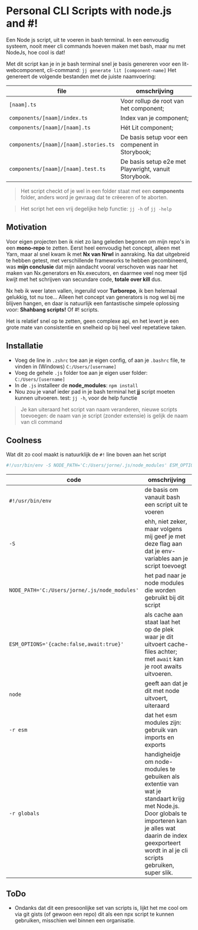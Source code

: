 # Personal CLI Scripts with node.js and #!

Een Node js script, uit te voeren in bash terminal. In een eenvoudig systeem, nooit meer cli commands hoeven maken met bash, maar nu met NodeJs, hoe cool is dat!

Met dit script kan je in je bash terminal snel je basis genereren voor een lit-webcomponent, cli-command: `jj generate lit [component-name]`
Het genereert de volgende bestanden met de juiste naamvoering:

file | omschrijving
---|---
`[naam].ts` | Voor rollup de root van het component;
`components/[naam]/index.ts` | Index van je component;
`components/[naam]/[naam].ts` | Hét Lit component;
`components/[naam]/[naam].stories.ts` | De basis setup voor een compenent in Storybook;
`components/[naam]/[naam].test.ts` | De basis setup e2e met Playwright, vanuit Storybook.

> Het script checkt of je wel in een folder staat met een **components** folder, anders word je gevraag dat te crëeeren of te aborten.

> Het script het een vrij degelijke help functie: `jj -h` of `jj -help`

## Motivation

Voor eigen projecten ben ik niet zo lang geleden begonen om mijn repo's in een **mono-repo** te zetten. Eerst heel eenvoudig het concept, alleen met Yarn, maar al snel kwam ik met **Nx van Nrwl** in aanraking. Na dat uitgebreid te hebben getest, met verschillende frameworks te hebben gecombineerd, was **mijn conclusie** dat mijn aandacht vooral verschoven was naar het maken van Nx.generators en Nx.executors, en daarmee veel nog meer tijd kwijt met het schrijven van secundare code, **totale over kill** dus.

Nx heb ik weer laten vallen, ingeruild voor **Turborepo**, ik ben helemaal gelukkig, tot nu toe... Alleen het concept van generators is nog wel bij me blijven hangen, en daar is natuurlijk een fantastische simpele oplossing voor: **Shahbang scripts!** Of #! scripts.

Het is relatief snel op te zetten, geen complexe api, en het levert je een grote mate van consistentie en snelheid op bij heel veel repetatieve taken.

## Installatie

* Voeg de line in `.zshrc` toe aan je eigen config, of aan je `.bashrc` file, te vinden in (Windows) `C:/Users/[username]`
* Voeg de gehele `.js` folder toe aan je eigen user folder: `C:/Users/[username]`
* In de `.js` installeer de **node_modules**: `npm install`
* Nou zou je vanaf ieder pad in je bash terminal het **jj** script moeten kunnen uitvoeren. test: `jj -h`, voor de help functie

> Je kan uiteraard het script van naam veranderen, nieuwe scripts toevoegen: de naam van je script (zonder extensie) is gelijk de naam van cli command

## Coolness

Wat dit zo cool maakt is natuurklijk de `#!` line boven aan het script

```js
#!/usr/bin/env -S NODE_PATH='C:/Users/jorne/.js/node_modules' ESM_OPTIONS='{cache:false,await:true}' node -r esm -r globals
```

code | omschrijving
---|---
`#!/usr/bin/env` | de basis om vanauit bash een script uit te voeren
`-S` | ehh, niet zeker, maar volgens mij geef je met deze flag aan dat je env-variables aan je script toevoegt
`NODE_PATH='C:/Users/jorne/.js/node_modules'` | het pad naar je node modules die worden gebruikt bij dit script
`ESM_OPTIONS='{cache:false,await:true}'` | als cache aan staat laat het op de plek waar je dit uitvoert cache-files achter; met `await` kan je root awaits uitvoeren.
`node` | geeft aan dat je dit met node uitvoert, uiteraard
`-r esm` | dat het esm modules zijn: gebruik van imports en exports
`-r globals` | handigheidje om node-modules te gebuiken als extentie van wat je standaart krijg met Node.js. Door globals te importeren kan je alles wat daarin de index geexporteert wordt in al je cli scripts gebruiken, super slik. 

## ToDo

* Ondanks dat dit een presoonlijke set van scripts is, lijkt het me cool om via git gists (of gewoon een repo) dit als een npx script te kunnen gebruiken, misschien wel binnen een organisatie.